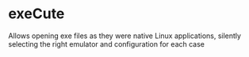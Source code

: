 # exeCute

Allows opening exe files as they were native Linux applications, silently selecting the right emulator and configuration for each case